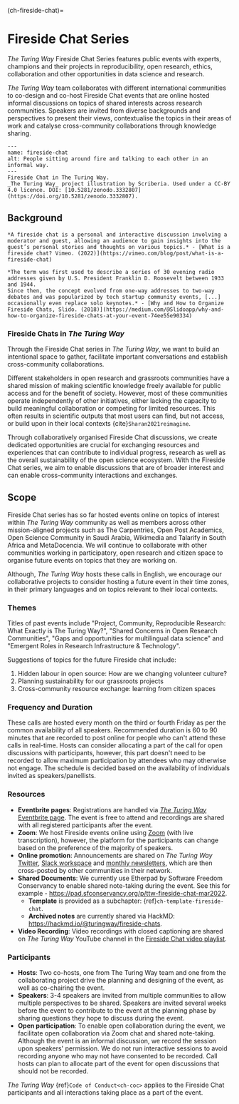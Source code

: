 (ch-fireside-chat)=
# Fireside Chat Series

*The Turing Way* Fireside Chat Series features public events with experts, champions and their projects in reproducibility, open research, ethics, collaboration and other opportunities in data science and research.

*The Turing Way* team collaborates with different international communities to co-design and co-host Fireside Chat events that are online hosted informal discussions on topics of shared interests across research communities. 
Speakers are invited from diverse backgrounds and perspectives to present their views, contextualise the topics in their areas of work and catalyse cross-community collaborations through knowledge sharing.

```{figure} ../figures/fireside-chat.jpg
---
name: fireside-chat
alt: People sitting around fire and talking to each other in an informal way.
---
Fireside Chat in The Turing Way.
_The Turing Way_ project illustration by Scriberia. Used under a CC-BY 4.0 licence. DOI: [10.5281/zenodo.3332807](https://doi.org/10.5281/zenodo.3332807).
```

## Background

```{admonition} Definition and History
*A fireside chat is a personal and interactive discussion involving a moderator and guest, allowing an audience to gain insights into the guest’s personal stories and thoughts on various topics.* - [What is a fireside chat? Vimeo. (2022)](https://vimeo.com/blog/post/what-is-a-fireside-chat)

*The term was first used to describe a series of 30 evening radio addresses given by U.S. President Franklin D. Roosevelt between 1933 and 1944.
Since then, the concept evolved from one-way addresses to two-way debates and was popularized by tech startup community events, [...] occasionally even replace solo keynotes.* - [Why and How to Organize Fireside Chats, Slido. (2018)](https://medium.com/@Slidoapp/why-and-how-to-organize-fireside-chats-at-your-event-74ee55e90334)
```

### Fireside Chats in _The Turing Way_

Through the Fireside Chat series in *The Turing Way*, we want to build an intentional space to gather, facilitate important conversations and establish cross-community collaborations.

Different stakeholders in open research and grassroots communities have a shared mission of making scientific knowledge freely available for public access and for the benefit of society. 
However, most of these communities operate independently of other initiatives, either lacking the capacity to build meaningful collaboration or competing for limited resources. 
This often results in scientific outputs that most users can find, but not access, or build upon in their local contexts {cite}`Sharan2021reimagine`.

Through collaboratively organised Fireside Chat discussions, we create dedicated opportunities are crucial for exchanging resources and experiences that can contribute to individual progress, research as well as the overall sustainability of the open science ecosystem. 
With the Fireside Chat series, we aim to enable discussions that are of broader interest and can enable cross-community interactions and exchanges.

## Scope

Fireside Chat series has so far hosted events online on topics of interest within *The Turing Way* community as well as members across other mission-aligned projects such as The Carpentries, Open Post Academics, Open Science Community in Saudi Arabia, Wikimedia and Talarify in South Africa and MetaDocencia.
We will continue to collaborate with other communities working in participatory, open research and citizen space to organise future events on topics that they are working on.

Although, *The Turing Way* hosts these calls in English, we encourage our collaborative projects to consider hosting a future event in their time zones, in their primary languages and on topics relevant to their local contexts.

### Themes

Titles of past events include "Project, Community, Reproducible Research: What Exactly is The Turing Way?", "Shared Concerns in Open Research Communities", "Gaps and opportunities for multilingual data science" and "Emergent Roles in Research Infrastructure & Technology".

Suggestions of topics for the future Fireside chat include:
1) Hidden labour in open source: How are we changing volunteer culture?
3) Planning sustainability for our grassroots projects
4) Cross-community resource exchange: learning from citizen spaces

### Frequency and Duration

These calls are hosted every month on the third or fourth Friday as per the common availability of all speakers.
Recommended duration is 60 to 90 minutes that are recorded to post online for people who can't attend these calls in real-time.
Hosts can consider allocating a part of the call for open discussions with participants, however, this part doesn't need to be recorded to allow maximum participation by attendees who may otherwise not engage.
The schedule is decided based on the availability of individuals invited as speakers/panellists.

### Resources
 
- **Eventbrite pages**: Registrations are handled via [*The Turing Way* Eventbrite page](https://www.eventbrite.co.uk/o/the-turing-way-18600928389). The event is free to attend and recordings are shared with all registered participants after the event.
- **Zoom**: We host Fireside events online using [Zoom](https://zoom.us/) (with live transcription), however, the platform for the participants can change based on the preference of the majority of speakers.
- **Online promotion**: Announcements are shared on *The Turing Way* [Twitter](https://twitter.com/turingway), [Slack workspace](https://tinyurl.com/jointuringwayslack) and [monthly newsletters](https://tinyletter.com/TuringWay), which are then cross-posted by other communities in their network.
- **Shared Documents**: We currently use Etherpad by Software Freedom Conservancy to enable shared note-taking during the event. See this for example - https://pad.sfconservancy.org/p/ttw-fireside-chat-mar2022. 
    - **Template** is provided as a subchapter: {ref}`ch-template-fireside-chat`.
    - **Archived notes** are currently shared via HackMD: https://hackmd.io/@turingway/fireside-chats.
- **Video Recording**: Video recordings with closed captioning are shared on *The Turing Way* YouTube channel in the [Fireside Chat video playlist](https://www.youtube.com/watch?v=nuNA3Qa8A-k&list=PLBxcQEfGu3DmBcSmt9GVfo4wN1KP1y2yl).

### Participants

- **Hosts**: Two co-hosts, one from The Turing Way team and one from the collaborating project drive the planning and designing of the event, as well as co-chairing the event. 
- **Speakers**: 3-4 speakers are invited from multiple communities to allow multiple perspectives to be shared. Speakers are invited several weeks before the event to contribute to the event at the planning phase by sharing questions they hope to discuss during the event.
- **Open participation**: To enable open collaboration during the event, we facilitate open collaboration via Zoom chat and shared note-taking. Although the event is an informal discussion, we record the session upon speakers' permission. We do not run interactive sessions to avoid recording anyone who may not have consented to be recorded. Call hosts can plan to allocate part of the event for open discussions that should not be recorded.
 
*The Turing Way* {ref}`Code of Conduct<ch-coc>` applies to the Fireside Chat participants and all interactions taking place as a part of the event.
